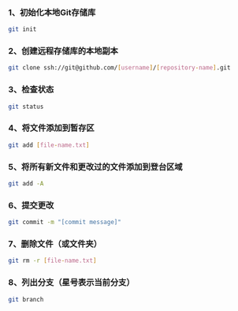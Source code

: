 ### 1、初始化本地Git存储库
```Bash
git init
```

### 2、创建远程存储库的本地副本
```Bash
git clone ssh://git@github.com/[username]/[repository-name].git
```

### 3、检查状态
```Bash
git status
```

### 4、将文件添加到暂存区
```Bash
git add [file-name.txt]
```

### 5、将所有新文件和更改过的文件添加到登台区域
```Bash
git add -A
```

### 6、提交更改
```Bash
git commit -m "[commit message]"
```

### 7、删除文件（或文件夹）
```Bash
git rm -r [file-name.txt]
```

### 8、列出分支（星号表示当前分支）
```Bash
git branch
```
